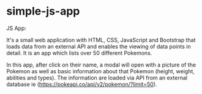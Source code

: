 # simple-js-app

JS App:


It's a small web application with HTML, CSS, JavaScript and Bootstrap that loads data from an external API and enables the viewing of data points in detail. It is an app which lists over 50 different Pokemons.


In this app, after click on their name, a modal will open with a picture of the Pokemon as well as basic information about that Pokemon (height, weight, abilities and types). The information are loaded via API from an external database ie (<https://pokeapi.co/api/v2/pokemon/?limit=50>).

